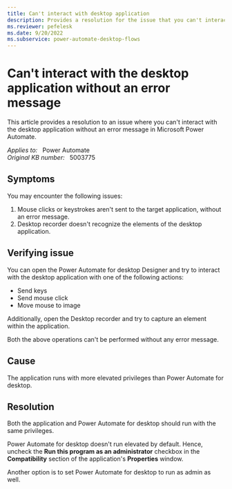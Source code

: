 ```yaml
---
title: Can't interact with desktop application
description: Provides a resolution for the issue that you can't interact with the desktop application in Power Automate.
ms.reviewer: pefelesk
ms.date: 9/20/2022
ms.subservice: power-automate-desktop-flows
---
```

# Can't interact with the desktop application without an error message

This article provides a resolution to an issue where you can't interact with the desktop application without an error message in Microsoft Power Automate.

_Applies to:_ &nbsp; Power Automate  
_Original KB number:_ &nbsp; 5003775

## Symptoms

You may encounter the following issues:

1. Mouse clicks or keystrokes aren't sent to the target application, without an error message.
2. Desktop recorder doesn't recognize the elements of the desktop application.

## Verifying issue

You can open the Power Automate for desktop Designer and try to interact with the desktop application with one of the following actions:

- Send keys
- Send mouse click
- Move mouse to image

Additionally, open the Desktop recorder and try to capture an element within the application.

Both the above operations can't be performed without any error message.

## Cause

The application runs with more elevated privileges than Power Automate for desktop.

## Resolution

Both the application and Power Automate for desktop should run with the same privileges.

Power Automate for desktop doesn't run elevated by default. Hence, uncheck the **Run this program as an administrator** checkbox in the **Compatibility** section of the application's **Properties** window.

Another option is to set Power Automate for desktop to run as admin as well.
